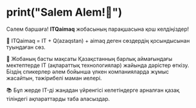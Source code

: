 # print("Salem Alem!:wave:")
Сәлем баршаға! **ITQaimaq** жобасының парақшасына қош келдіңіздер! 

:tongue: ITQaimaq = IT + Q(azaqstan) + aimaq деген сөздердің қосындысынан туындаған сөз.

:dart: Жобаның басты мақсаты Қазақстанның барлық аймағындағы мектептерде IT (ақпараттық технологиялар) жайында дәрістер өткізу. Біздің спикерлер әлем бойынша үлкен компанияларда жұмыс жасайтын, тәжірибелі маман иелері. 

:books: Бұл жерде IT-ді жаңадан үйренгісі келетіндерге арналған қазақ тіліндегі ақпараттарды таба аласыздар.
